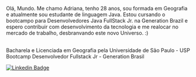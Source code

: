 Olá, Mundo. 
Me chamo Adriana, tenho 28 anos, sou formada em Geografia e atualmente sou estudante de linguagem Java.
Estou cursando o bootcampo para Desenvolvedores Java FullStack Jr. na Generation Brazil e espero contribuir com 
desenvolvimento da tecnologia e me realocar no mercado de trabalho, desbranvando este novo Universo. :) 

<br />
Bacharela e Licenciada em Geografia pela Universidade de São Paulo - USP 
Bootcamp Desenvolvedor Fullstack Jr - Generation Brasil

[![Linkedin Badge](https://img.shields.io/badge/-LinkedIn-blue?style=flat-square&logo=Linkedin&logoColor=white&link=https://www.linkedin.com/in/carolinedasmerces/)](https://www.linkedin.com/in/adrianacirelli/)
<!--
**Adrici/Adrici** is a ✨ _special_ ✨ repository because its `README.md` (this file) appears on your GitHub profile.

Here are some ideas to get you started:

- 🔭 I’m currently working on ...
- 🌱 I’m currently learning ...
- 👯 I’m looking to collaborate on ...
- 🤔 I’m looking for help with ...
- 💬 Ask me about ...
- 📫 How to reach me: ...
- 😄 Pronouns: ...
- ⚡ Fun fact: ...
-->
